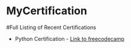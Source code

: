 # MyCertification

#Full Listing of Recent Certifications

  - Python Certification - [Link to freecodecamp](https://www.freecodecamp.org/learn)
